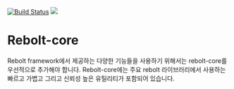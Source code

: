 [![Build Status](https://travis-ci.org/rebolt/rebolt-core.svg?branch=master)](https://travis-ci.org/rebolt/rebolt-core)
[![](https://jitpack.io/v/rebolt/rebolt-core.svg)](https://jitpack.io/#rebolt/rebolt-core)

# Rebolt-core

Rebolt framework에서 제공하는 다양한 기능들을 사용하기 위해서는 rebolt-core를 우선적으로 추가해야 합니다. Rebolt-core에는 주요 rebolt 라이브러리에서 사용하는 빠르고 가볍고 그리고 신뢰성 높은 유틸리티가 포함되어 있습니다.
